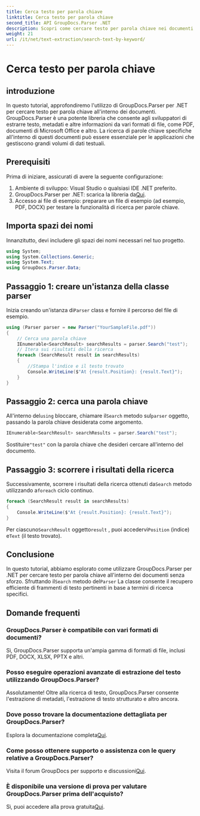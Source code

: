 ```yaml
---
title: Cerca testo per parola chiave
linktitle: Cerca testo per parola chiave
second_title: API GroupDocs.Parser .NET
description: Scopri come cercare testo per parola chiave nei documenti utilizzando GroupDocs.Parser per .NET. Estrai in modo efficiente i contenuti pertinenti con facilità.
weight: 21
url: /it/net/text-extraction/search-text-by-keyword/
---
```


# Cerca testo per parola chiave

## introduzione
In questo tutorial, approfondiremo l'utilizzo di GroupDocs.Parser per .NET per cercare testo per parola chiave all'interno dei documenti. GroupDocs.Parser è una potente libreria che consente agli sviluppatori di estrarre testo, metadati e altre informazioni da vari formati di file, come PDF, documenti di Microsoft Office e altro. La ricerca di parole chiave specifiche all'interno di questi documenti può essere essenziale per le applicazioni che gestiscono grandi volumi di dati testuali.
## Prerequisiti
Prima di iniziare, assicurati di avere la seguente configurazione:
1. Ambiente di sviluppo: Visual Studio o qualsiasi IDE .NET preferito.
2.  GroupDocs.Parser per .NET: scarica la libreria da[Qui](https://releases.groupdocs.com/parser/net/).
3. Accesso ai file di esempio: preparare un file di esempio (ad esempio, PDF, DOCX) per testare la funzionalità di ricerca per parole chiave.

## Importa spazi dei nomi
Innanzitutto, devi includere gli spazi dei nomi necessari nel tuo progetto.
```csharp
using System;
using System.Collections.Generic;
using System.Text;
using GroupDocs.Parser.Data;
```
## Passaggio 1: creare un'istanza della classe parser
 Inizia creando un'istanza di`Parser` class e fornire il percorso del file di esempio.
```csharp
using (Parser parser = new Parser("YourSampleFile.pdf"))
{
    // Cerca una parola chiave
    IEnumerable<SearchResult> searchResults = parser.Search("test");
    // Itera sui risultati della ricerca
    foreach (SearchResult result in searchResults)
    {
        //Stampa l'indice e il testo trovato
        Console.WriteLine($"At {result.Position}: {result.Text}");
    }
}
```
## Passaggio 2: cerca una parola chiave
 All'interno del`using` bloccare, chiamare il`Search` metodo sul`parser` oggetto, passando la parola chiave desiderata come argomento.
```csharp
IEnumerable<SearchResult> searchResults = parser.Search("test");
```
 Sostituire`"test"` con la parola chiave che desideri cercare all'interno del documento.
## Passaggio 3: scorrere i risultati della ricerca
 Successivamente, scorrere i risultati della ricerca ottenuti da`Search` metodo utilizzando a`foreach` ciclo continuo.
```csharp
foreach (SearchResult result in searchResults)
{
    Console.WriteLine($"At {result.Position}: {result.Text}");
}
```
 Per ciascuno`SearchResult` oggetto`result` , puoi accedervi`Position` (indice) e`Text` (il testo trovato).

## Conclusione
 In questo tutorial, abbiamo esplorato come utilizzare GroupDocs.Parser per .NET per cercare testo per parola chiave all'interno dei documenti senza sforzo. Sfruttando il`Search` metodo del`Parser` La classe consente il recupero efficiente di frammenti di testo pertinenti in base a termini di ricerca specifici.

## Domande frequenti
### GroupDocs.Parser è compatibile con vari formati di documenti?
Sì, GroupDocs.Parser supporta un'ampia gamma di formati di file, inclusi PDF, DOCX, XLSX, PPTX e altri.
### Posso eseguire operazioni avanzate di estrazione del testo utilizzando GroupDocs.Parser?
Assolutamente! Oltre alla ricerca di testo, GroupDocs.Parser consente l'estrazione di metadati, l'estrazione di testo strutturato e altro ancora.
### Dove posso trovare la documentazione dettagliata per GroupDocs.Parser?
Esplora la documentazione completa[Qui](https://tutorials.groupdocs.com/parser/net/).
### Come posso ottenere supporto o assistenza con le query relative a GroupDocs.Parser?
 Visita il forum GroupDocs per supporto e discussioni[Qui](https://forum.groupdocs.com/c/parser/17).
### È disponibile una versione di prova per valutare GroupDocs.Parser prima dell'acquisto?
 Sì, puoi accedere alla prova gratuita[Qui](https://releases.groupdocs.com/).